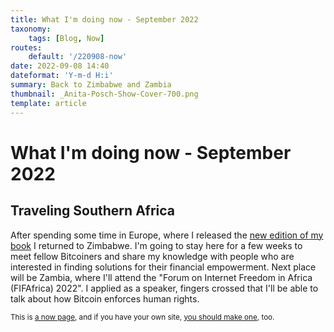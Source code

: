 ```yaml
---
title: What I'm doing now - September 2022
taxonomy:
    tags: [Blog, Now]
routes:
    default: '/220908-now'
date: 2022-09-08 14:40
dateformat: 'Y-m-d H:i'
summary: Back to Zimbabwe and Zambia
thumbnail: _Anita-Posch-Show-Cover-700.png
template: article
---
```


# What I'm doing now - September 2022

## Traveling Southern Africa

After spending some time in Europe, where I released the [new edition of my book](https://learnbitcoin.link) I returned to Zimbabwe. I'm going to stay here for a few weeks to meet fellow Bitcoiners and share my knowledge with people who are interested in finding solutions for their financial empowerment. Next place will be Zambia, where I'll attend the "Forum on Internet Freedom in Africa (FIFAfrica) 2022". I applied as a speaker, fingers crossed that I'll be able to talk about how Bitcoin enforces human rights.

<small>This is [a now page](https://nownownow.com/about), and if you have your own site, [you should make one](https://nownownow.com/about), too.</small>